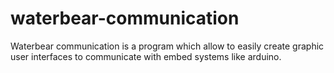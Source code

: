 waterbear-communication
=======================

Waterbear communication is a program which allow to easily create graphic user interfaces to communicate with embed systems like arduino.
